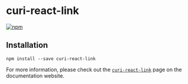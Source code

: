 # curi-react-link

[![npm][badge]][npm-link]

[badge]: https://img.shields.io/npm/v/curi-react-link.svg
[npm-link]: https://npmjs.com/package/curi-react-link

## Installation

```
npm install --save curi-react-link
```

For more information, please check out the [`curi-react-link`](https://curi.js.org/curi/packages/curi-react-link) page on the documentation website.
